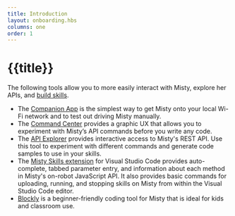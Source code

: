 ```yaml
---
title: Introduction
layout: onboarding.hbs
columns: one
order: 1
---
```


# {{title}}

The following tools allow you to more easily interact with Misty, explore her APIs, and [build skills](../../../docs/skills/introduction).

* The [Companion App](../companion-app) is the simplest way to get Misty onto your local Wi-Fi network and to test out driving Misty manually.
* The [Command Center](../command-center) provides a graphic UX that allows you to experiment with Misty’s API commands before you write any code.
* The [API Explorer](../api-explorer) provides interactive access to Misty's REST API. Use this tool to experiment with different commands and generate code samples to use in your skills.
* The [Misty Skills extension](../misty-skills-extension) for Visual Studio Code provides auto-complete, tabbed parameter entry, and information about each method in Misty's on-robot JavaScript API. It also provides basic commands for uploading, running, and stopping skills on Misty from within the Visual Studio Code editor.
* [Blockly](../blockly) is a beginner-friendly coding tool for Misty that is ideal for kids and classroom use.